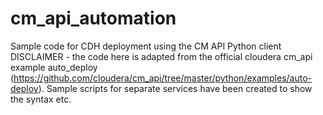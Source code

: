cm_api_automation
=================

Sample code for CDH deployment using the CM API Python client
DISCLAIMER - the code here is adapted from the official cloudera cm_api example auto_deploy (https://github.com/cloudera/cm_api/tree/master/python/examples/auto-deploy).
Sample scripts for separate services have been created to show the syntax etc.

